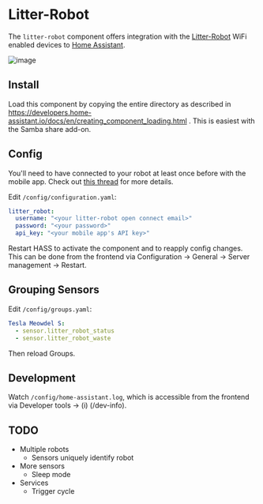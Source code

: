 # Litter-Robot 

The `litter-robot` component offers integration with the [Litter-Robot](https://www.litter-robot.com/litter-robot-iii-open-air-with-connect.html) WiFi enabled devices to [Home Assistant](https://www.home-assistant.io/).

![image](https://user-images.githubusercontent.com/526858/43360926-d22c234a-9276-11e8-8471-9bc8b3b7d811.png)


## Install

Load this component by copying the entire directory as described in https://developers.home-assistant.io/docs/en/creating_component_loading.html . This is easiest with the Samba share add-on.


## Config

You'll need to have connected to your robot at least once before with the mobile app. Check out [this thread](https://community.smartthings.com/t/litter-robot-connect/106882/18) for more details.

Edit `/config/configuration.yaml`:

```yaml
litter_robot:
  username: "<your litter-robot open connect email>"
  password: "<your password>"
  api_key: "<your mobile app's API key>"
```

Restart HASS to activate the component and to reapply config changes. This can be done from the frontend via Configuration -> General -> Server management -> Restart.


## Grouping Sensors

Edit `/config/groups.yaml`:

```yaml
Tesla Meowdel S:
  - sensor.litter_robot_status
  - sensor.litter_robot_waste
```

Then reload Groups.


## Development

Watch `/config/home-assistant.log`, which is accessible from the frontend via Developer tools -> (i) (/dev-info).


## TODO

* Multiple robots
  * Sensors uniquely identify robot
* More sensors
  * Sleep mode
* Services
  * Trigger cycle
